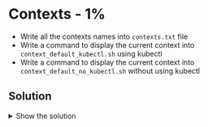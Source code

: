 # Contexts - 1%

- Write all the contexts names into `contexts.txt` file
- Write a command to display the current context into `context_default_kubectl.sh` using kubectl
- Write a command to display the current context into `context_default_no_kubectl.sh` without using kubectl

## Solution

<details>
  <summary>Show the solution</summary>

### Write all the contexts names into contexts.txt file

```shell
k config get-contexts -o name > contexts.txt
```

Or manually:

```shell
k config get-contexts
```

### Write a command to display the current context using kubectl

```shell
kubectl config current-context
docker-desktop
```

```shell
echo 'kubectl config current-context' > context_default_kubectl.sh
chmod u+x context_default_kubectl.sh
./context_default_kubectl.sh
docker-desktop
```

### Write a command to display the current context without using kubectl

```shell
cat ~/.kube/config | grep current | sed -e "s/current-context: //"
docker-desktop
```

```shell
echo 'cat ~/.kube/config | grep current | sed -e "s/current-context: //"' > context_default_no_kubectl.sh
chmod u+x context_default_no_kubectl.sh
./context_default_no_kubectl.sh
docker-desktop
```
</details>
